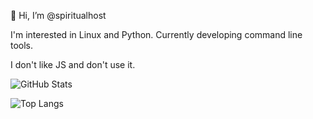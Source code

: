 👋 Hi, I’m @spiritualhost

I'm interested in Linux and Python. Currently developing command line tools. 

I don't like JS and don't use it.

![GitHub Stats](https://github-readme-stats.vercel.app/api?username=spiritualhost&show_icons=true&theme=tokyonight&v=3)

![Top Langs](https://github-readme-stats.vercel.app/api/top-langs/?username=spiritualhost&layout=compact&v=3)
